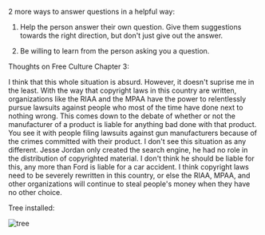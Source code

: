 2 more ways to answer questions in a helpful way:

1) Help the person answer their own question. Give them suggestions towards the right direction, but don't just give out the answer. 

2) Be willing to learn from the person asking you a question. 

Thoughts on Free Culture Chapter 3:

I think that this whole situation is absurd. However, it doesn't suprise me in the least. With the way that copyright laws in this country
are written, organizations like the RIAA and the MPAA have the power to relentlessly pursue lawsuits against people who most of the time
have done next to nothing wrong. This comes down to the debate of whether or not the manufacturer of a product is liable for anything bad
done with that product. You see it with people filing lawsuits against gun manufacturers because of the crimes committed with their product.
I don't see this situation as any different. Jesse Jordan only created the search engine, he had no role in the distribution of copyrighted
material. I don't think he should be liable for this, any more than Ford is liable for a car accident. I think copyright laws need to be 
severely rewritten in this country, or else the RIAA, MPAA, and other organizations will continue to steal people's money when they have no
other choice. 


Tree installed:


![tree](tree.png)
